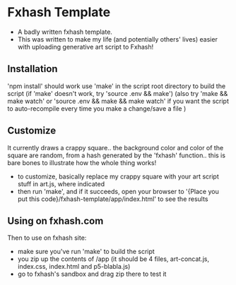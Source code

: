 # Fxhash Template

- A badly written fxhash template.
- This was written to make my life (and potentially others' lives) easier with uploading generative art script to Fxhash!

## Installation

'npm install' should work
use 'make' in the script root directory to build the script
(if 'make' doesn't work, try 'source .env && make')
(also try 'make && make watch' or 'source .env && make && make watch' if you want the script to auto-recompile every time you make a change/save a file )

## Customize

It currently draws a crappy square.. the background color and color of the square are random, from a hash generated by the 'fxhash' function.. this is bare bones
to illustrate how the whole thing works!

- to customize, basically replace my crappy square with your art script stuff in art.js, where indicated
- then run 'make', and if it succeeds, open your browser to '{Place you put this code}/fxhash-template/app/index.html' to see the results

## Using on fxhash.com

Then to use on fxhash site:

- make sure you've run 'make' to build the script
- you zip up the contents of /app (it should be 4 files, art-concat.js, index.css, index.html and p5-blabla.js)
- go to fxhash's sandbox and drag zip there to test it
